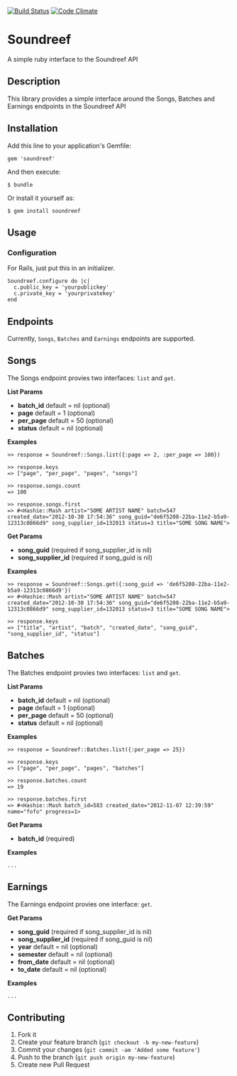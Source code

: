 [![Build Status](https://travis-ci.org/darbyfrey/soundreef.png)](https://travis-ci.org/darbyfrey/soundreef)
[![Code Climate](https://codeclimate.com/badge.png)](https://codeclimate.com/github/darbyfrey/soundreef)

# Soundreef

A simple ruby interface to the Soundreef API

## Description

This library provides a simple interface around the Songs, Batches and Earnings endpoints in the Soundreef API

## Installation

Add this line to your application's Gemfile:

    gem 'soundreef'

And then execute:

    $ bundle

Or install it yourself as:

    $ gem install soundreef

## Usage

### Configuration

For Rails, just put this in an initializer.

    Soundreef.configure do |c|
      c.public_key = 'yourpublickey'
      c.private_key = 'yourprivatekey'
    end

## Endpoints
Currently, `Songs`, `Batches` and `Earnings` endpoints are supported.

## Songs
The Songs endpoint provies two interfaces: `list` and `get`.

**List Params**

* **batch_id** default = nil (optional)
* **page** default = 1 (optional)
* **per_page** default = 50 (optional)
* **status** default = nil (optional)

**Examples**

    >> response = Soundreef::Songs.list({:page => 2, :per_page => 100})

    >> response.keys
    => ["page", "per_page", "pages", "songs"] 

    >> response.songs.count
    => 100

    >> response.songs.first
    => #<Hashie::Mash artist="SOME ARTIST NAME" batch=547 created_date="2012-10-30 17:54:36" song_guid="de6f5208-22ba-11e2-b5a9-12313c0866d9" song_supplier_id=132013 status=3 title="SOME SONG NAME"> 

**Get Params**

* **song_guid** (required if song_supplier_id is nil)
* **song_supplier_id** (required if song_guid is nil)

**Examples**

    >> response = Soundreef::Songs.get({:song_guid => 'de6f5208-22ba-11e2-b5a9-12313c0866d9'})
    => #<Hashie::Mash artist="SOME ARTIST NAME" batch=547 created_date="2012-10-30 17:54:36" song_guid="de6f5208-22ba-11e2-b5a9-12313c0866d9" song_supplier_id=132013 status=3 title="SOME SONG NAME"> 

    >> response.keys
    => ["title", "artist", "batch", "created_date", "song_guid", "song_supplier_id", "status"] 

## Batches
The Batches endpoint provies two interfaces: `list` and `get`.

**List Params**

* **batch_id** default = nil (optional)
* **page** default = 1 (optional)
* **per_page** default = 50 (optional)
* **status** default = nil (optional)

**Examples**

    >> response = Soundreef::Batches.list({:per_page => 25})

    >> response.keys
    => ["page", "per_page", "pages", "batches"] 

    >> response.batches.count
    => 19

    >> response.batches.first
    => #<Hashie::Mash batch_id=583 created_date="2012-11-07 12:39:59" name="fofo" progress=1>

**Get Params**

* **batch_id** (required)

**Examples**

    ...

## Earnings
The Earnings endpoint provies one interface: `get`.

**Get Params**

* **song_guid** (required if song_supplier_id is nil)
* **song_supplier_id** (required if song_guid is nil)
* **year** default = nil (optional)
* **semester** default = nil (optional)
* **from_date** default = nil (optional)
* **to_date** default = nil (optional)

**Examples**

    ...


## Contributing

1. Fork it
2. Create your feature branch (`git checkout -b my-new-feature`)
3. Commit your changes (`git commit -am 'Added some feature'`)
4. Push to the branch (`git push origin my-new-feature`)
5. Create new Pull Request
